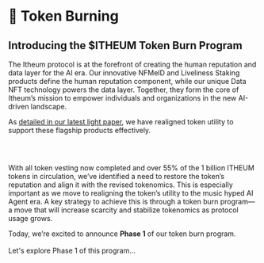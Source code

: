 # 🧨 Token Burning

## **Introducing the $ITHEUM Token Burn Program**

The Itheum protocol is at the forefront of creating the human reputation and data layer for the AI era. Our innovative NFMeID and Liveliness Staking products define the human reputation component, while our unique Data NFT technology powers the data layer. Together, they form the core of Itheum’s mission to empower individuals and organizations in the new AI-driven landscape.

As [detailed in our latest light paper](https://api.itheumcloud.com/files_misc/Itheum-Protocol-One-Pager-Litepaper.pdf), we have realigned token utility to support these flagship products effectively.&#x20;

<figure><img src="https://lh7-rt.googleusercontent.com/docsz/AD_4nXcmRTkw9iDEV1a7opThKINHfLnwvEiiCAGXnp7zivn1k6Xci5UbqYI59vOsQfbh0MX6KRlPJzWXwSh19XmDJ3qROT_rlhUen2meCRpkiMMdvD5vjjpAs6bFaBTqn4jWZu-ZEMyV?key=aMa7fLFGdCyEIX_1y9qAQ0GT" alt=""><figcaption></figcaption></figure>

<figure><img src="https://lh7-rt.googleusercontent.com/docsz/AD_4nXdmxUbTNXMcQGvwq99i6M28AjaGSQ4ks_iyZYAk8h-gD4aBvk3foIL5hqnXk00JvDkq2WRvu2FGFDzJGRFezO5D1PbgJWEFagqQuI9uD4PsVVyyE-tZs7lCXQmjC0lOs6uA7F8C?key=aMa7fLFGdCyEIX_1y9qAQ0GT" alt=""><figcaption></figcaption></figure>

\
With all token vesting now completed and over 55% of the 1 billion ITHEUM tokens in circulation, we’ve identified a need to restore the token’s reputation and align it with the revised tokenomics. This is especially important as we move to realigning the token’s utility to the music hyped AI Agent era. A key strategy to achieve this is through a token burn program—a move that will increase scarcity and stabilize tokenomics as protocol usage grows.&#x20;

Today, we’re excited to announce **Phase 1** of our token burn program.\
\
Let's explore Phase 1 of this program...
